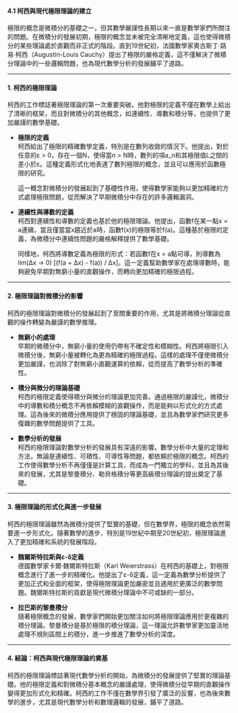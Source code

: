 #### 4.1 柯西與現代極限理論的建立

極限的概念是微積分的基礎之一，但其數學嚴謹性長期以來一直是數學家們所關注的問題。在微積分的發展初期，極限的概念並未被完全清晰地定義，這也使得微積分的某些理論處於直觀而非正式的階段。直到19世紀初，法國數學家奧古斯丁·路易·柯西（Augustin-Louis Cauchy）提出了極限的嚴格定義，這不僅解決了微積分理論中的一些邏輯問題，也為現代數學分析的發展鋪平了道路。

---

#### **1. 柯西的極限理論**

柯西的工作標誌著極限理論的第一次重要突破。他對極限的定義不僅在數學上給出了清晰的框架，而且對微積分的其他概念，如連續性、導數和積分等，也提供了更加嚴謹的數學基礎。

- **極限的定義**  
  柯西給出了極限的精確數學定義，特別是在數列收斂的情況下。他提出，對於任意的ε > 0，存在一個N，使得當n > N時，數列的項a_n和其極限值L之間的差小於ε。這種定義形式化地表達了數列極限的概念，並且可以應用於函數極限的研究。

  這一概念對微積分的發展起到了基礎性作用，使得數學家能夠以更加精確的方式處理極限問題，從而解決了早期微積分中存在的許多邏輯漏洞。

- **連續性與導數的定義**  
  柯西對連續性和導數的定義也基於他的極限理論。他提出，函數f在某一點x = a連續，當且僅當當x趨近於a時，函數f(x)的極限等於f(a)。這種基於極限的定義，為微積分中連續性問題的嚴格解釋提供了數學基礎。

  同樣地，柯西將導數定義為極限的形式：若函數f在x = a點可導，則導數為lim(Δx → 0) [(f(a + Δx) - f(a)) / Δx]。這一定義幫助數學家在處理導數時，能夠避免早期對無窮小量的直觀操作，而轉向更加精確的極限過程。

---

#### **2. 極限理論對微積分的影響**

柯西的極限理論對微積分的發展起到了至關重要的作用，尤其是將微積分理論從直觀的操作轉變為嚴謹的數學推理。

- **無窮小的處理**  
  早期的微積分中，無窮小量的使用仍帶有不確定性和模糊性。柯西將極限引入微積分後，無窮小量被轉化為更為精確的極限過程。這樣的處理不僅使微積分更加嚴謹，也消除了對無窮小直觀運算的依賴，從而提高了數學分析的準確性。

- **積分與微分的理論基礎**  
  柯西的極限定義使得積分與微分的理論更加完善。通過極限的嚴謹化，微積分中的導數和積分概念不再依賴模糊的直觀操作，而是能夠以形式化的方式處理。這為後來的微積分應用提供了穩固的理論基礎，並且為數學家們研究更多復雜的數學問題提供了工具。

- **數學分析的發展**  
  柯西的極限理論對數學分析的發展具有深遠的影響。數學分析中大量的定理和方法，無論是連續性、可積性、可導性等問題，都依賴於極限的概念。柯西的工作使得數學分析不再僅僅是計算工具，而成為一門獨立的學科，並且為其後來的發展，尤其是黎曼積分、勒貝格積分等更高級積分理論的提出奠定了基礎。

---

#### **3. 極限理論的形式化與進一步發展**

柯西的極限理論雖然為微積分提供了堅實的基礎，但在數學界，極限的概念依然需要進一步形式化。隨著數學的進步，特別是19世紀中期至20世紀初，極限理論進入了更加精確和系統的發展階段。

- **魏爾斯特拉斯與ε-δ定義**  
  德國數學家卡爾·魏爾斯特拉斯（Karl Weierstrass）在柯西的基礎上，對極限概念進行了進一步的精確化。他提出了ε-δ定義，這一定義為數學分析提供了更加正式和全面的框架，使得極限理論更加嚴密並且適用於更廣泛的數學問題。魏爾斯特拉斯的貢獻是現代微積分理論中不可或缺的一部分。

- **拉巴斯的黎曼積分**  
  隨著極限概念的發展，數學家們開始更加關注如何將極限理論應用於更複雜的積分理論。黎曼積分是基於極限的積分理論，這一理論允許數學家更加靈活地處理不規則區間上的積分，進一步推進了數學分析的深度。

---

#### **4. 結論：柯西與現代極限理論的奠基**

柯西的極限理論標誌著現代數學分析的開始，為微積分的發展提供了堅實的理論基礎。他的極限定義和對微積分基本概念的嚴謹處理，使得微積分從早期的直觀操作變得更加形式化和精確。柯西的工作不僅在數學界引發了廣泛的反響，也為後來數學的進步，尤其是現代數學分析和數理邏輯的發展，鋪平了道路。